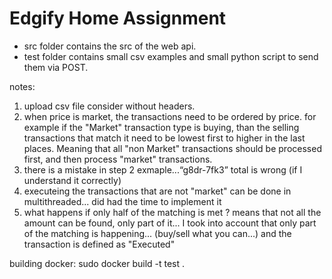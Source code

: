 # Edgify Home Assignment

- src folder contains the src of the web api.
- test folder contains small csv examples and small python script to send them via POST.

notes:
1. upload csv file consider without headers.
2. when price is market, the transactions need to be ordered by price. for example 
   if the "Market" transaction type is buying, than the selling transactions 
   that match it need to be lowest first to higher in the last places. Meaning 
   that all "non Market" transactions should be processed first, and then process
   "market" transactions.
3. there is a mistake in step 2 exmaple...“g8dr-7fk3” total is wrong (if I understand it correctly)
4. executeing the transactions that are not "market" can be done in multithreaded... did had the 
   time to implement it
5. what happens if only half of the matching is met ? means that not all the amount can be found, 
   only part of it... I took into account that only part of the matching is happening... (buy/sell 
   what you can...) and the transaction is defined as "Executed"


building docker:
sudo docker build -t test .